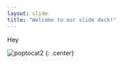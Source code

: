 ```yaml
---
layout: slide
title: "Welcome to our slide deck!"
---
```


Hey 

![poptocat2](https://octodex.github.com/images/poptocat_v2.png)
{: .center}
